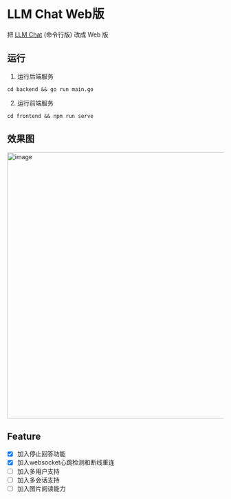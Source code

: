# LLM Chat Web版

把 [LLM Chat](https://github.com/guobinqiu/llm-chat) (命令行版) 改成 Web 版

## 运行

1. 运行后端服务

```
cd backend && go run main.go
```

2. 运行前端服务

```
cd frontend && npm run serve
```

## 效果图

<img width="618" alt="image" src="https://github.com/user-attachments/assets/679cb2b7-775a-483f-b10d-0b1ba4359a8f" />

## Feature

- [x] 加入停止回答功能
- [x] 加入websocket心跳检测和断线重连
- [ ] 加入多用户支持
- [ ] 加入多会话支持
- [ ] 加入图片阅读能力
